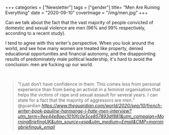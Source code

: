 +++
categories = ["Newsletter"]
tags = ["gender"]
title= "Men Are Ruining Everything"
date = "2020-09-10"
coverImage = "/img/men.jpg"
+++

Can we talk about the fact that the vast majority of people convicted of domestic and sexual violence are men (96% and 99% respectively, according to a recent study).

<!--more-->

I tend to agree with this writer's perspective. When you look around the world, and see how many women are treated like property, denied educational opportunities and financial autonomy, and the disappointing results of predominately male political leadership, it's hard to avoid the conclusion: men are fucking up our world.

<br>

<blockquote class="quoteback" darkmode="" data-title="'We%20should%20have%20the%20right%20not%20to%20like%20men'%3A%20the%20French%20writer%20at%20centre%20of%20literary%20storm" data-author="@guardian" cite="https://www.theguardian.com/world/2020/sep/10/french-writer-book-pauline-harmange-i-hate-men-interview?utm_term=9ee44e8aec1010fc0e5ce857893df881&utm_campaign=MorningBriefingUK&utm_source=esp&utm_medium=Email&CMP=morningbriefinguk_email">
                      “I just don’t have confidence in them. This comes less from personal experience than from being an activist in a feminist organisation that helps the victims of rape and sexual assault for several years. I can state for a fact that the majority of aggressors are men.”
                      <footer>@guardian <cite><a href="https://www.theguardian.com/world/2020/sep/10/french-writer-book-pauline-harmange-i-hate-men-interview?utm_term=9ee44e8aec1010fc0e5ce857893df881&utm_campaign=MorningBriefingUK&utm_source=esp&utm_medium=Email&CMP=morningbriefinguk_email">https://www.theguardian.com/world/2020/sep/10/french-writer-book-pauline-harmange-i-hate-men-interview?utm_term=9ee44e8aec1010fc0e5ce857893df881&utm_campaign=MorningBriefingUK&utm_source=esp&utm_medium=Email&CMP=morningbriefinguk_email</a></cite></footer>
                      </blockquote>
                      <script note="" src="https://cdn.jsdelivr.net/gh/Blogger-Peer-Review/quotebacks@1/quoteback.js"></script>


